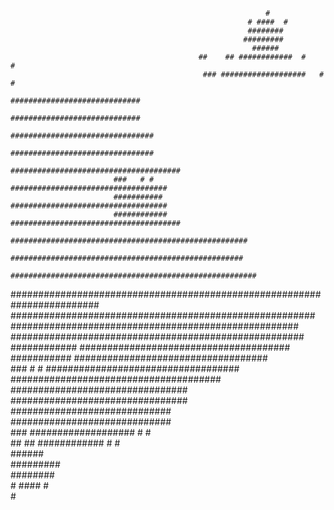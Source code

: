                                                                                   
                                                             #                    
                                                         # ####  #                
                                                         ########                 
                                                        #########                 
                                                          ######                  
                                              ##    ## ############  #      #     
                                               ### ###################   #  #     
                                               #############################      
                                               #############################      
                                           ################################       
                                            ################################      
                                          ######################################  
                           ###   # #      ###################################     
                           ###########    ###################################     
                           ############  ######################################   
                         #####################################################    
                         ####################################################     
                     #######################################################      
  ########################################################################        
                     #######################################################      
                         ####################################################     
                         #####################################################    
                           ############  ######################################   
                           ###########    ###################################     
                           ###   # #      ###################################     
                                          ######################################  
                                            ################################      
                                           ################################       
                                               #############################      
                                               #############################      
                                               ### ###################   #  #     
                                              ##    ## ############  #      #     
                                                          ######                  
                                                        #########                 
                                                         ########                 
                                                         # ####  #                
                                                             #                    
